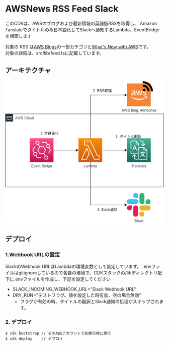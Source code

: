 # AWSNews RSS Feed Slack

このCDKは、AWSのブログおよび最新情報の英語版RSSを取得し、
Amazon Tanslateでタイトルのみ日本語化してSlackへ通知するLambda、EventBridgeを構築します


対象の RSS は[AWS Blogs](https://aws.amazon.com/blogs/)の一部カテゴリと[What's New with AWS](https://aws.amazon.com/about-aws/whats-new/)です。  
対象の詳細は、src/lib/feed.tsに記載しています。

## アーキテクチャ

![](./docs/architecture.drawio.png)


## デプロイ

### 1.Webhook URLの設定

SlackのWebhook URLはLambdaの環境変数として設定しています。
.envファイルはgitignoreしているので各自の環境で、CDKスタックの/libディレクトリ配下に.envファイルを作成し、下記を設定してください

- SLACK_INCOMING_WEBHOOK_URL="Slack Webhook URL"
- DRY_RUN="テストフラグ。値を設定した時有効、空の場合無効"
    - フラグが有効の時、タイトルの翻訳とSlack通知の処理がスキップされます。

### 2. デプロイ

```bash
$ cdk bootstrap // そのAWSアカウントで初実行時に実行
$ cdk deploy    // デプロイ
```
